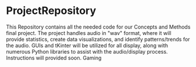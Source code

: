 # ProjectRepository
This Repository contains all the needed code for our Concepts and Methods final project.
The project handles audio in "wav" format, where it will provide statistics, create data visualizations, and identify patterns/trends for the audio.
GUIs and tKinter will be utilized for all display, along with numerous Python libraries to assist with the audio/display process.
Instructions will provided soon.
Gaming

